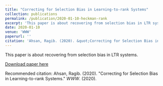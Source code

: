 ```yaml
---
title: "Correcting for Selection Bias in Learning-to-rank Systems"
collection: publications
permalink: /publication/2020-01-10-heckman-rank
excerpt: 'This paper is about recovering from selection bias in LTR systems.'
date: 2020-01-10
venue: 'WWW'
paperurl: ''
citation: 'Ahsan, Ragib. (2020). &quot;Correcting for Selection Bias in Learning-to-rank Systems.&quot; <i>WWW</i>. (2020).'
---
```

This paper is about recovering from selection bias in LTR systems.

[Download paper here](http://ragib06.github.io/files/heckman_rank.pdf)

Recommended citation: Ahsan, Ragib. (2020). &quot;Correcting for Selection Bias in Learning-to-rank Systems.&quot; <i>WWW</i>. (2020).
